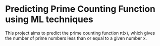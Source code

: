 # Predicting Prime Counting Function using ML techniques
This project aims to predict the prime counting function π(x), which gives the number of prime numbers less than or equal to a given number x.

